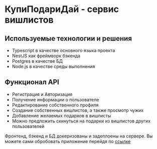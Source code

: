 # КупиПодариДай - сервис вишлистов

## Используемые технологии и решения
- Typescript в качестве основного языка проекта
- NestJS как фреймворк бэкенда
- Postgres в качестве БД
- Node.js в качестве среды выполнения

## Функционал API
- Регистрация и Авторизация
- Получение информации о пользователе
- Редактирование собственного профиля
- Создание собственных вишлистов, а также просмотр чужих
- Добавление желаемых подарков в вишлисты
- Можно предложить скинуться на подарки из вишлистов других пользователей

Фронтенд, бэкенд и БД докеризованы и задеплоены на сервере. Вы можете сами обробовать приложение перейдя по [ссылке](https://kpd-ey.nomorepartiesco.ru/)
